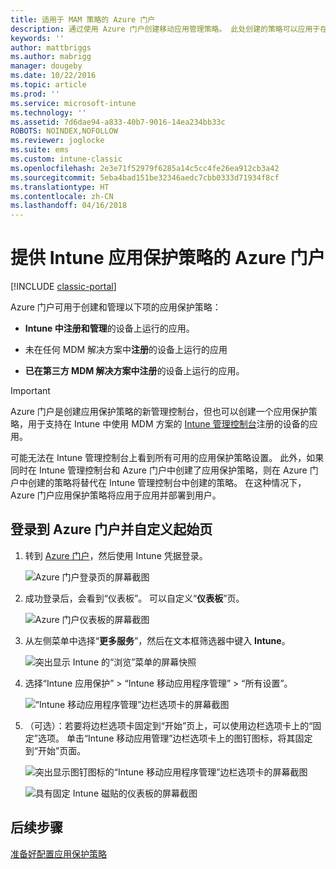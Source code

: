 ```yaml
---
title: 适用于 MAM 策略的 Azure 门户
description: 通过使用 Azure 门户创建移动应用管理策略。 此处创建的策略可以应用于在 Intune 中注册或未注册的设备。
keywords: ''
author: mattbriggs
ms.author: mabrigg
manager: dougeby
ms.date: 10/22/2016
ms.topic: article
ms.prod: ''
ms.service: microsoft-intune
ms.technology: ''
ms.assetid: 7d6dae94-a833-40b7-9016-14ea234bb33c
ROBOTS: NOINDEX,NOFOLLOW
ms.reviewer: joglocke
ms.suite: ems
ms.custom: intune-classic
ms.openlocfilehash: 2e3e71f52979f6285a14c5cc4fe26ea912cb3a42
ms.sourcegitcommit: 5eba4bad151be32346aedc7cbb0333d71934f8cf
ms.translationtype: HT
ms.contentlocale: zh-CN
ms.lasthandoff: 04/16/2018
---
```

# <a name="azure-portal-for-intune-app-protection-policies"></a>提供 Intune 应用保护策略的 Azure 门户

[!INCLUDE [classic-portal](../includes/classic-portal.md)]

Azure 门户可用于创建和管理以下项的应用保护策略：

- **Intune 中注册和管理**的设备上运行的应用。

- 未在任何 MDM 解决方案中**注册**的设备上运行的应用
- **已在第三方 MDM 解决方案中注册**的设备上运行的应用。

> [!IMPORTANT]
> Azure 门户是创建应用保护策略的新管理控制台，但也可以创建一个应用保护策略，用于支持在 Intune 中使用 MDM 方案的 [Intune 管理控制台](configure-and-deploy-mobile-application-management-policies-in-the-microsoft-intune-console.md)注册的设备的应用。
> 
> 可能无法在 Intune 管理控制台上看到所有可用的应用保护策略设置。 此外，如果同时在 Intune 管理控制台和 Azure 门户中创建了应用保护策略，则在 Azure 门户中创建的策略将替代在 Intune 管理控制台中创建的策略。 在这种情况下，Azure 门户应用保护策略将应用于应用并部署到用户。


## <a name="sign-in-to-the-azure-portal-and-customize-your-start-page"></a>登录到 Azure 门户并自定义起始页

1.  转到 [Azure 门户](https://portal.azure.com)，然后使用 Intune 凭据登录。

    ![Azure 门户登录页的屏幕截图](../media/AppManagement/AzurePortal_MAMSigninPage.png)

2.  成功登录后，会看到“仪表板”。 可以自定义“**仪表板**”页。

    ![Azure 门户仪表板的屏幕截图](../media/AppManagement/AzurePortal_MAMStartboard_NoMAM.png)

3.  从左侧菜单中选择“**更多服务**”，然后在文本框筛选器中键入 **Intune**。

    ![突出显示 Intune 的“浏览”菜单的屏幕快照](../media/AppManagement/MAM-Azure-Portal-1.png)

4.  选择“Intune 应用保护” > “Intune 移动应用程序管理” > “所有设置”。

    ![“Intune 移动应用程序管理”边栏选项卡的屏幕截图](../media/AppManagement/MAM-Azure-Portal-2.png)

5. （可选）：若要将边栏选项卡固定到“开始”页上，可以使用边栏选项卡上的“固定”选项。 单击“Intune 移动应用管理”边栏选项卡上的图钉图标，将其固定到“开始”页面。

    ![突出显示图钉图标的“Intune 移动应用程序管理”边栏选项卡的屏幕截图](../media/AppManagement/AzurePortal_MAM_PinBladeAction.png)

    ![具有固定 Intune 磁贴的仪表板的屏幕截图](../media/AppManagement/AzurePortal_MAM_Startboard_withMAM.png)

## <a name="next-steps"></a>后续步骤
[准备好配置应用保护策略](get-ready-to-configure-mobile-app-management-policies-with-microsoft-intune.md)
